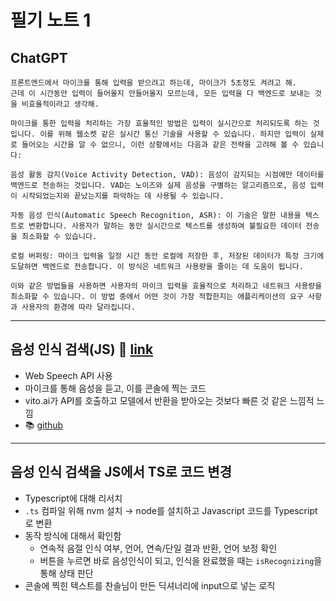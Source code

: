 # 필기 노트 1

## ChatGPT
```
프론트엔드에서 마이크를 통해 입력을 받으려고 하는데, 마이크가 5초정도 켜려고 해.
근데 이 시간동안 입력이 들어올지 안들어올지 모르는데, 모든 입력을 다 백엔드로 보내는 것을 비효율적이라고 생각해.
```
```
마이크를 통한 입력을 처리하는 가장 효율적인 방법은 입력이 실시간으로 처리되도록 하는 것입니다. 이를 위해 웹소켓 같은 실시간 통신 기술을 사용할 수 있습니다. 하지만 입력이 실제로 들어오는 시간을 알 수 없으니, 이런 상황에서는 다음과 같은 전략을 고려해 볼 수 있습니다:

음성 활동 감지(Voice Activity Detection, VAD): 음성이 감지되는 시점에만 데이터를 백엔드로 전송하는 것입니다. VAD는 노이즈와 실제 음성을 구별하는 알고리즘으로, 음성 입력이 시작되었는지와 끝났는지를 파악하는 데 사용될 수 있습니다.

자동 음성 인식(Automatic Speech Recognition, ASR): 이 기술은 말한 내용을 텍스트로 변환합니다. 사용자가 말하는 동안 실시간으로 텍스트를 생성하여 불필요한 데이터 전송을 최소화할 수 있습니다.

로컬 버퍼링: 마이크 입력을 일정 시간 동안 로컬에 저장한 후, 저장된 데이터가 특정 크기에 도달하면 백엔드로 전송합니다. 이 방식은 네트워크 사용량을 줄이는 데 도움이 됩니다.

이와 같은 방법들을 사용하면 사용자의 마이크 입력을 효율적으로 처리하고 네트워크 사용량을 최소화할 수 있습니다. 이 방법 중에서 어떤 것이 가장 적합한지는 애플리케이션의 요구 사항과 사용자의 환경에 따라 달라집니다.
```

---
## 음성 인식 검색(JS) 🏫 [link](https://triplexblog.kr/167)
- Web Speech API 사용
- 마이크를 통해 음성을 듣고, 이를 콘솔에 찍는 코드
- vito.ai가 API를 호출하고 모델에서 반환을 받아오는 것보다 빠른 것 같은 느낌적 느낌
- 📚 [github](https://github.com/younhoso/younhoso/tree/main/blogExample/voice_search/)

---
## 음성 인식 검색을 JS에서 TS로 코드 변경
- Typescript에 대해 리서치
- `.ts` 컴파일 위해 nvm 설치 → node를 설치하고 Javascript 코드를 Typescript로 변환
- 동작 방식에 대해서 확인함
    - 연속적 음절 인식 여부, 언어, 연속/단일 결과 반환, 언어 보정 확인
    - 버튼을 누르면 바로 음성인식이 되고, 인식을 완료했을 때는 `isRecognizing`을 통해 상태 판단
- 콘솔에 찍힌 텍스트를 찬솔님이 만든 딕셔너리에 input으로 넣는 로직